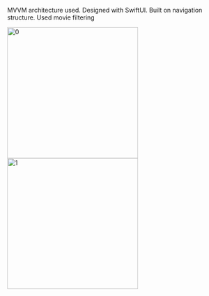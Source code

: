MVVM architecture used.
Designed with SwiftUI.
Built on navigation structure.
Used movie filtering

<img src="https://github.com/user-attachments/assets/db0ec872-065e-4df8-9cd2-653cdd9acf4b" alt="0" width="300"/>
<img src="https://github.com/user-attachments/assets/8d695999-e419-4be3-8a90-b1ced742b8f0" alt="1" width="300"/>
